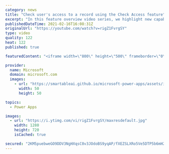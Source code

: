 ```yaml
---
category: news
title: "Check user's access to a record using the Check Access feature"
excerpt: "In this feature overview video series, we highlight new capabilities included in the latest update to Microsoft Power Apps.  This featured product update to Power Apps highlights check access, a new record level security feature admins can use to check and assign security roles.  Get the most out of"
publishedDateTime: 2021-02-16T16:08:31Z
originalUrl: "https://youtube.com/watch?v=rigZ1FvrgSY"
type: video
quality: 122
heat: 122
published: true

featuredContent: "<iframe width=\"800\" height=\"500\" frameborder=\"0\" src=\"https://www.youtube.com/embed/rigZ1FvrgSY\" allow=\"accelerometer; autoplay; encrypted-media; gyroscope; picture-in-picture\" allowfullscreen></iframe>"

provider:
  name: Microsoft
  domain: microsoft.com
  images:
    - url: "https://smartableai.github.io/microsoft-power-apps/assets/images/organizations/microsoft.com-50x50.jpg"
      width: 50
      height: 50

topics:
  - Power Apps

images:
  - url: "https://i.ytimg.com/vi/rigZ1FvrgSY/maxresdefault.jpg"
    width: 1280
    height: 720
    isCached: true

secured: "2KM5puebweGO9DDV3NgHXqsC0v3JOdoBS9yqAP/fXEZSLXRo5Ve5DTP5b6mH2RtTRhPlB7dXDiSiJc2BAi7nrVlz2AIEhAaMf5cJe53Kcf8b3O3uxFtSkzOPrCo17U+MxFhqbhIKLQ5heE4WJmy89tj0qIn4hRIss0FDUMCdSaelWE5AKfXQo5Sq0HqcoJs6RVa0V7GnOuRMuAE6DxD7C7w8sPM98NhEsk356VUP0+MOmS4B4ZS3xPmoHfFkM4AO5PbgLfCU3l+2Z+mPvxFmHMjunZsVDrauWbgoPBBVZqJShZPsomtAd31/+dmAHnPwQ81QAVYNQ8BbBxwhd+lcsax4zc1RwOVP5vNFkjcxopi5xsz8K8ikRTEvri/oBA/vP+8VMR4faRpNmW8f2Yb9RA==;gfPUDuNku7YcbyQRZczfAw=="
---
```


